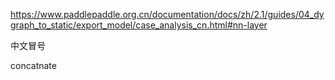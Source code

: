 https://www.paddlepaddle.org.cn/documentation/docs/zh/2.1/guides/04_dygraph_to_static/export_model/case_analysis_cn.html#nn-layer

中文冒号

concatnate